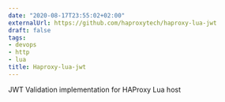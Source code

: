 ```yaml
---
date: "2020-08-17T23:55:02+02:00"
externalUrl: https://github.com/haproxytech/haproxy-lua-jwt
draft: false
tags:
- devops
- http
- lua
title: Haproxy-lua-jwt
---
```

JWT Validation implementation for HAProxy Lua host
